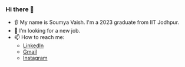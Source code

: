 ### Hi there 👋
* 👂 My name is Soumya Vaish. I'm a 2023 graduate from IIT Jodhpur.
* 🤝 I’m looking for a new job.
* 📫 How to reach me:
  * [LinkedIn](https://www.linkedin.com/in/soumya-vaish-6a9b341ab/)
  * [Gmail](mailto:saumyaaaaa0206@gmail.com)
  * [Instagram](https://www.instagram.com/__saumyaaaaa___/)
<!--
**Saumya0206/Saumya0206** is a ✨ _special_ ✨ repository because its `README.md` (this file) appears on your GitHub profile.

Here are some ideas to get you started:

- 🔭 I’m currently working on ...
- 🌱 I’m currently learning ...
- 👯 I’m looking to collaborate on ...
- 🤔 I’m looking for help with ...
- 💬 Ask me about ...
- 📫 How to reach me: ...
- 😄 Pronouns: ...
- ⚡ Fun fact: ...
-->
